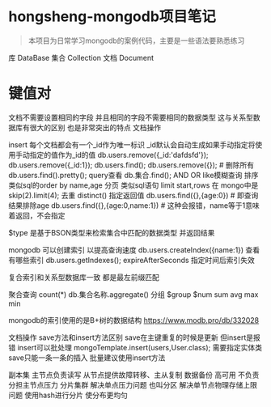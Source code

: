 # hongsheng-mongodb项目笔记

> 本项目为日常学习mongodb的案例代码，主要是一些语法要熟悉练习


 库 DataBase
集合 Collection
文档 Document
 
# 键值对
文档不需要设置相同的字段 并且相同的字段不需要相同的数据类型 这与关系型数据库有很大的区别 也是非常突出的特点
文档操作

insert
每个文档都会有一个_id作为唯一标识 _id默认会自动生成如果手动指定将使用手动指定的值作为_id的值
db.users.remove({_id:'dafdsfd'});
db.users.remove({_id:1});
db.users.find();
db.users.remove({});  # 删除所有
db.users.find().pretty();
query查看
db.集合.find();
AND OR 
like模糊查询
排序 类似sql的order by name,age
分页 类似sql语句 limit start,rows   在 mongo中是   skip(2).limit(4);
去重 distinct()
指定返回值
db.users.find({},{age:0})  # 即查询结果排除age
db.users.find({},{age:0,name:1})  # 这种会报错，name等于1意味着返回，不会指定


$type 是基于BSON类型来检索集合中匹配的数据类型 并返回结果

mongodb 可以创建索引 以提高查询速度
db.users.createIndex({name:1})
查看有哪些索引
db.users.getIndexes();
expireAfterSeconds 指定时间后索引失效

复合索引和关系型数据库一致 都是最左前缀匹配

聚合查询 count(*)
db.集合名称.aggregate()
分组 $group $num
sum avg max min

mongodb的索引使用的是B+树的数据结构
https://www.modb.pro/db/332028

文档操作
save方法和insert方法区别
save在主键重复的时候是更新 但insert是报错
insert可以批处理 mongoTemplate.insert(users,User.class); 需要指定实体类
save只能一条一条的插入
批量建议使用insert方法

副本集
主节点负责读写 从节点提供故障转移、主从复制 数据备份 高可用 不负责分担主节点压力
分片集群
解决单点压力问题 也叫分区 解决单节点物理存储上限问题
使用hash进行分片 使分布更均匀